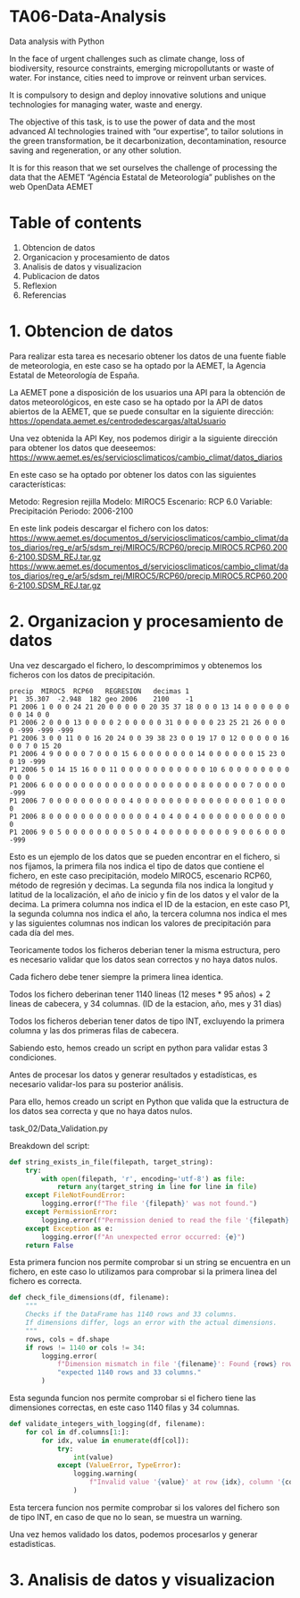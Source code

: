 # TA06-Data-Analysis
Data analysis with Python


In the face of urgent challenges such as climate change, loss of biodiversity,  resource constraints, emerging micropollutants or waste of water. For instance,  cities need to improve or reinvent urban services.

It is compulsory to design and deploy innovative solutions and unique technologies for managing water, waste and energy.

The objective of this task, is to use the power of data and the most advanced AI technologies trained with “our expertise”, to tailor solutions in the green transformation, be it decarbonization, decontamination, resource saving and regeneration, or any other solution.

It is for this reason that we set ourselves the challenge of processing the data that the  AEMET “Agéncia Estatal de Meteorología” publishes on the web OpenData AEMET

# Table of contents

1. Obtencion de datos
2. Organicacion y procesamiento de datos
3. Analisis de datos y visualizacion
4. Publicacion de datos
5. Reflexion
6. Referencias


# 1. Obtencion de datos

Para realizar esta tarea es necesario obtener los datos de una fuente fiable de meteorologia, en este caso se ha optado por la AEMET, la Agencia Estatal de Meteorología de España.

La AEMET pone a disposición de los usuarios una API para la obtención de datos meteorológicos, en este caso se ha optado por la API de datos abiertos de la AEMET, que se puede consultar en la siguiente dirección: https://opendata.aemet.es/centrodedescargas/altaUsuario

Una vez obtenida la API Key, nos podemos dirigir a la siguiente dirección para obtener los datos que deeseemos: https://www.aemet.es/es/serviciosclimaticos/cambio_climat/datos_diarios

En este caso se ha optado por obtener los datos con las siguientes características:

Metodo: Regresion rejilla
Modelo: MIROC5
Escenario: RCP 6.0
Variable: Precipitación
Periodo: 2006-2100

En este link podeis descargar el fichero con los datos: https://www.aemet.es/documentos_d/serviciosclimaticos/cambio_climat/datos_diarios/reg_e/ar5/sdsm_rej/MIROC5/RCP60/precip.MIROC5.RCP60.2006-2100.SDSM_REJ.tar.gz
https://www.aemet.es/documentos_d/serviciosclimaticos/cambio_climat/datos_diarios/reg_e/ar5/sdsm_rej/MIROC5/RCP60/precip.MIROC5.RCP60.2006-2100.SDSM_REJ.tar.gz

# 2. Organizacion y procesamiento de datos

Una vez descargado el fichero, lo descomprimimos y obtenemos los ficheros con los datos de precipitación.

````csv
precip	MIROC5	RCP60	REGRESION	decimas	1
P1	35.307	-2.948	182	geo	2006	2100	-1
P1 2006 1 0 0 0 24 21 20 0 0 0 0 0 20 35 37 18 0 0 0 13 14 0 0 0 0 0 0 0 0 14 0 0 
P1 2006 2 0 0 0 13 0 0 0 0 2 0 0 0 0 0 31 0 0 0 0 0 23 25 21 26 0 0 0 0 -999 -999 -999 
P1 2006 3 0 0 11 0 0 16 20 24 0 0 39 38 23 0 0 19 17 0 12 0 0 0 0 0 16 0 0 7 0 15 20 
P1 2006 4 9 0 0 0 0 7 0 0 0 15 6 0 0 0 0 0 0 0 14 0 0 0 0 0 0 15 23 0 0 19 -999 
P1 2006 5 0 14 15 16 0 0 11 0 0 0 0 0 0 0 0 0 0 0 10 6 0 0 0 0 0 0 0 0 0 0 0 
P1 2006 6 0 0 0 0 0 0 0 0 0 0 0 0 0 0 0 0 0 0 0 8 0 0 0 0 0 7 0 0 0 0 -999 
P1 2006 7 0 0 0 0 0 0 0 0 0 0 4 0 0 0 0 0 0 0 0 0 0 0 0 0 0 0 1 0 0 0 0 
P1 2006 8 0 0 0 0 0 0 0 0 0 0 0 0 0 4 0 4 0 0 4 0 0 0 0 0 0 0 0 0 0 0 0 
P1 2006 9 0 5 0 0 0 0 0 0 0 0 5 0 0 4 0 0 0 0 0 0 0 0 0 9 0 0 6 0 0 0 -999 
````

Esto es un ejemplo de los datos que se pueden encontrar en el fichero, si nos fijamos, la primera fila nos indica el tipo de datos que contiene el fichero, en este caso precipitación, modelo MIROC5, escenario RCP60, método de regresión y decimas.
La segunda fila nos indica la longitud y latitud de la localización, el año de inicio y fin de los datos y el valor de la decima.
La primera columna nos indica el ID de la estacion, en este caso P1, la segunda columna nos indica el año, la tercera columna nos indica el mes y las siguientes columnas nos indican los valores de precipitación para cada día del mes.

Teoricamente todos los ficheros deberian tener la misma estructura, pero es necesario validar que los datos sean correctos y no haya datos nulos.

Cada fichero debe tener siempre la primera linea identica. 

Todos los fichero deberinan tener 1140 lineas (12 meses * 95 años) + 2 lineas de cabecera, y 34 columnas. (ID de la estacion, año, mes y 31 dias)

Todos los ficheros deberian tener datos de tipo INT, excluyendo la primera columna y las dos primeras filas de cabecera.

Sabiendo esto, hemos creado un script en python para validar estas 3 condiciones.

Antes de procesar los datos y generar resultados y estadísticas, es necesario validar-los para su posterior análisis.

Para ello, hemos creado un script en Python que valida que la estructura de los datos sea correcta y que no haya datos nulos.

task_02/Data_Validation.py

Breakdown del script:


```python
def string_exists_in_file(filepath, target_string):
    try:
        with open(filepath, 'r', encoding='utf-8') as file:
            return any(target_string in line for line in file)
    except FileNotFoundError:
        logging.error(f"The file '{filepath}' was not found.")
    except PermissionError:
        logging.error(f"Permission denied to read the file '{filepath}'.")
    except Exception as e:
        logging.error(f"An unexpected error occurred: {e}")
    return False
```
Esta primera funcion nos permite comprobar si un string se encuentra en un fichero, en este caso lo utilizamos para comprobar si la primera linea del fichero es correcta.

```python
def check_file_dimensions(df, filename):
    """
    Checks if the DataFrame has 1140 rows and 33 columns.
    If dimensions differ, logs an error with the actual dimensions.
    """
    rows, cols = df.shape
    if rows != 1140 or cols != 34:
        logging.error(
            f"Dimension mismatch in file '{filename}': Found {rows} rows and {cols} columns, "
            "expected 1140 rows and 33 columns."
        )
```
Esta segunda funcion nos permite comprobar si el fichero tiene las dimensiones correctas, en este caso 1140 filas y 34 columnas.

```python
def validate_integers_with_logging(df, filename):
    for col in df.columns[1:]:
        for idx, value in enumerate(df[col]):
            try:
                int(value)
            except (ValueError, TypeError):
                logging.warning(
                    f"Invalid value '{value}' at row {idx}, column '{col}' in file '{filename}'"
                )
```

Esta tercera funcion nos permite comprobar si los valores del fichero son de tipo INT, en caso de que no lo sean, se muestra un warning.


Una vez hemos validado los datos, podemos procesarlos y generar estadisticas.

# 3. Analisis de datos y visualizacion